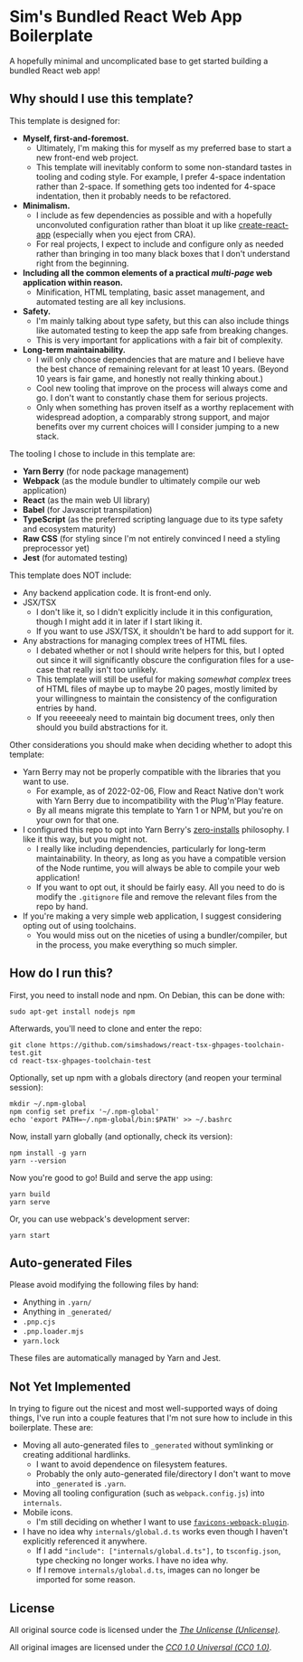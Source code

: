 # Sim's Bundled React Web App Boilerplate

A hopefully minimal and uncomplicated base to get started building a bundled React web app!

## Why should I use this template?

This template is designed for:

- **Myself, first-and-foremost.**
    - Ultimately, I'm making this for myself as my preferred base to start a new front-end web project.
    - This template will inevitably conform to some non-standard tastes in tooling and coding style. For example, I prefer 4-space indentation rather than 2-space. If something gets too indented for 4-space indentation, then it probably needs to be refactored.
- **Minimalism.**
    - I include as few dependencies as possible and with a hopefully unconvoluted configuration rather than bloat it up like [create-react-app](https://github.com/facebook/create-react-app) (especially when you eject from CRA).
    - For real projects, I expect to include and configure only as needed rather than bringing in too many black boxes that I don't understand right from the beginning.
- **Including all the common elements of a practical _multi-page_ web application within reason.**
    - Minification, HTML templating, basic asset management, and automated testing are all key inclusions.
- **Safety.**
    - I'm mainly talking about type safety, but this can also include things like automated testing to keep the app safe from breaking changes.
    - This is very important for applications with a fair bit of complexity. 
- **Long-term maintainability.**
    - I will only choose dependencies that are mature and I believe have the best chance of remaining relevant for at least 10 years. (Beyond 10 years is fair game, and honestly not really thinking about.)
    - Cool new tooling that improve on the process will always come and go. I don't want to constantly chase them for serious projects.
    - Only when something has proven itself as a worthy replacement with widespread adoption, a comparably strong support, and major benefits over my current choices will I consider jumping to a new stack.

The tooling I chose to include in this template are:

- **Yarn Berry** (for node package management)
- **Webpack** (as the module bundler to ultimately compile our web application)
- **React** (as the main web UI library)
- **Babel** (for Javascript transpilation)
- **TypeScript** (as the preferred scripting language due to its type safety and ecosystem maturity)
- **Raw CSS** (for styling since I'm not entirely convinced I need a styling preprocessor yet)
- **Jest** (for automated testing)

This template does NOT include:

- Any backend application code. It is front-end only.
- JSX/TSX
    - I don't like it, so I didn't explicitly include it in this configuration, though I might add it in later if I start liking it.
    - If you want to use JSX/TSX, it shouldn't be hard to add support for it.
- Any abstractions for managing complex trees of HTML files.
    - I debated whether or not I should write helpers for this, but I opted out since it will significantly obscure the configuration files for a use-case that really isn't too unlikely.
    - This template will still be useful for making *somewhat complex* trees of HTML files of maybe up to maybe 20 pages, mostly limited by your willingness to maintain the consistency of the configuration entries by hand.
    - If you reeeeealy need to maintain big document trees, only then should you build abstractions for it.

Other considerations you should make when deciding whether to adopt this template:

- Yarn Berry may not be properly compatible with the libraries that you want to use.
    - For example, as of 2022-02-06, Flow and React Native don't work with Yarn Berry due to incompatibility with the Plug'n'Play feature.
    - By all means migrate this template to Yarn 1 or NPM, but you're on your own for that one.
- I configured this repo to opt into Yarn Berry's [zero-installs](https://yarnpkg.com/features/zero-installs) philosophy. I like it this way, but you might not.
    - I really like including dependencies, particularly for long-term maintainability. In theory, as long as you have a compatible version of the Node runtime, you will always be able to compile your web application!
    - If you want to opt out, it should be fairly easy. All you need to do is modify the `.gitignore` file and remove the relevant files from the repo by hand.
- If you're making a very simple web application, I suggest considering opting out of using toolchains.
    - You would miss out on the niceties of using a bundler/compiler, but in the process, you make everything so much simpler.

## How do I run this?

First, you need to install node and npm. On Debian, this can be done with:
```
sudo apt-get install nodejs npm
```

Afterwards, you'll need to clone and enter the repo:
```
git clone https://github.com/simshadows/react-tsx-ghpages-toolchain-test.git
cd react-tsx-ghpages-toolchain-test
```

Optionally, set up npm with a globals directory (and reopen your terminal session):
```
mkdir ~/.npm-global
npm config set prefix '~/.npm-global'
echo 'export PATH=~/.npm-global/bin:$PATH' >> ~/.bashrc
```

Now, install yarn globally (and optionally, check its version):
```
npm install -g yarn
yarn --version
```

Now you're good to go! Build and serve the app using:
```
yarn build
yarn serve
```

Or, you can use webpack's development server:
```
yarn start
```

## Auto-generated Files

Please avoid modifying the following files by hand:

- Anything in `.yarn/`
- Anything in `_generated/`
- `.pnp.cjs`
- `.pnp.loader.mjs`
- `yarn.lock`

These files are automatically managed by Yarn and Jest.

## Not Yet Implemented

In trying to figure out the nicest and most well-supported ways of doing things, I've run into a couple features that I'm not sure how to include in this boilerplate. These are:

- Moving all auto-generated files to `_generated` without symlinking or creating additional hardlinks.
    - I want to avoid dependence on filesystem features.
    - Probably the only auto-generated file/directory I don't want to move into `_generated` is `.yarn`.
- Moving all tooling configuration (such as `webpack.config.js`) into `internals`.
- Mobile icons.
    - I'm still deciding on whether I want to use [`favicons-webpack-plugin`](https://github.com/jantimon/favicons-webpack-plugin).
- I have no idea why `internals/global.d.ts` works even though I haven't explicitly referenced it anywhere.
    - If I add `"include": ["internals/global.d.ts"],` to `tsconfig.json`, type checking no longer works. I have no idea why.
    - If I remove `internals/global.d.ts`, images can no longer be imported for some reason.

## License

All original source code is licensed under the [*The Unlicense (Unlicense)*](https://unlicense.org/).

All original images are licensed under the [*CC0 1.0 Universal (CC0 1.0)*](https://creativecommons.org/publicdomain/zero/1.0/).

